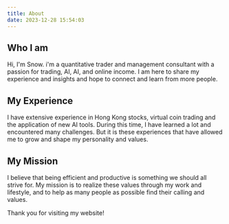 ```yaml
---
title: About
date: 2023-12-28 15:54:03
---
```


## Who I am

Hi, I'm Snow. i'm a quantitative trader and management consultant with a passion for trading, AI, AI, and online income. I am here to share my experience and insights and hope to connect and learn from more people.

## My Experience

I have extensive experience in Hong Kong stocks, virtual coin trading and the application of new AI tools. During this time, I have learned a lot and encountered many challenges. But it is these experiences that have allowed me to grow and shape my personality and values.

## My Mission

I believe that being efficient and productive is something we should all strive for. My mission is to realize these values through my work and lifestyle, and to help as many people as possible find their calling and values.

Thank you for visiting my website!
